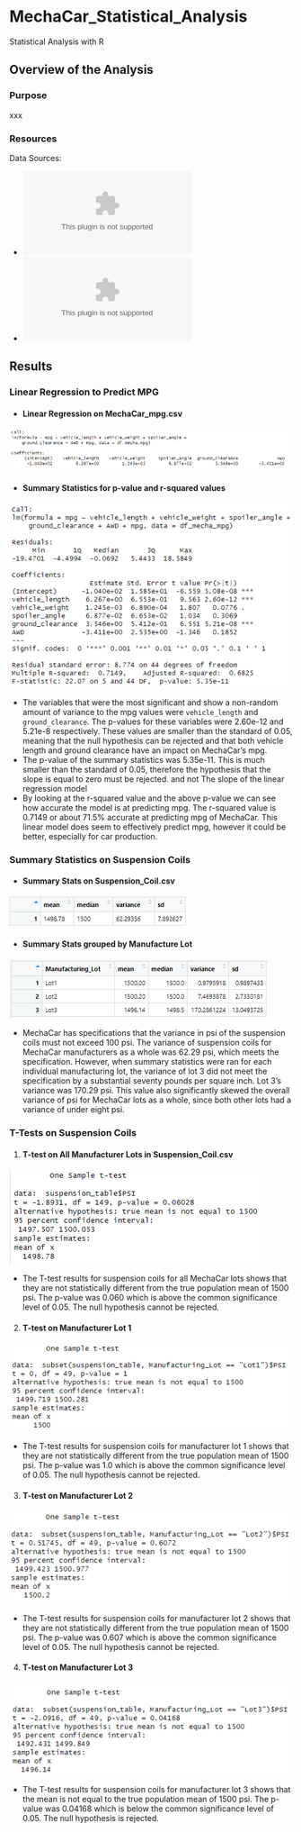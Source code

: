 # MechaCar_Statistical_Analysis
Statistical Analysis with R

## Overview of the Analysis
### Purpose

xxx

### Resources

Data Sources: 
* ![MechaCar_mpg.csv](https://github.com/NikWalker/MechaCar_Statistical_Analysis/blob/547bc15c61f8afe97ac3959389f154641d01c2f0/Starter_Code/MechaCar_mpg.csv)    
* ![Suspension_Coil.csv](https://github.com/NikWalker/MechaCar_Statistical_Analysis/blob/547bc15c61f8afe97ac3959389f154641d01c2f0/Starter_Code/Suspension_Coil.csv)

## Results

### Linear Regression to Predict MPG



* #### Linear Regression on MechaCar_mpg.csv
![linear regression of mpg](Starter_Code/png/mpg_linear_regression.png)




* #### Summary Statistics for p-value and r-squared values
![mpg summary statistics](Starter_Code/png/mpg_summary_stats.png)


* The variables that were the most significant and show a non-random amount of variance to the mpg values were `vehicle_length` and `ground_clearance`. The p-values for these variables were 2.60e-12 and 5.21e-8 respectively. These values are smaller than the standard of 0.05, meaning that the null hypothesis can be rejected and that both vehicle length and ground clearance have an impact on MechaCar’s mpg. 
* The p-value of the summary statistics was 5.35e-11. This is much smaller than the standard of 0.05, therefore the hypothesis that the slope is equal to zero must be rejected.  and not The slope of the linear regression model 
* By looking at the r-squared value and the above p-value we can see how accurate the model is at predicting mpg. The r-squared value is 0.7149 or about 71.5% accurate at predicting mpg of MechaCar. This linear model does seem to effectively predict mpg, however it could be better, especially for car production. 



### Summary Statistics on Suspension Coils 



* #### Summary Stats on Suspension_Coil.csv
![psi summary](Starter_Code/png/psi_summary.png)




* #### Summary Stats grouped by Manufacture Lot
![psi summary by lot](https://github.com/NikWalker/MechaCar_Statistical_Analysis/blob/56fe6264602e0d5b766c3087d8076fdfa6701929/Starter_Code/png/summary_%20by_manufacturing_lot.png)


* MechaCar has specifications that the variance in psi of the suspension coils must not exceed 100 psi.  The variance of suspension coils for MechaCar manufacturers as a whole was 62.29 psi, which meets the specification. However, when summary statistics were ran for each individual manufacturing lot, the variance of lot 3 did not meet the specification by a substantial seventy pounds per square inch. Lot 3’s variance was 170.29 psi. This value also significantly skewed the overall variance of psi for MechaCar lots as a whole, since both other lots had a variance of under eight psi.


### T-Tests on Suspension Coils 



1. #### T-test on All Manufacturer Lots in Suspension_Coil.csv
![cluster_undersampling_accuracy](Starter_Code/png/all_lot_ttest.png)


* The T-test results for suspension coils for all MechaCar lots shows that they are not statistically different from the true population mean of 1500 psi. The p-value was 0.060 which is above the common significance level of 0.05. The null hypothesis cannot be rejected.



2. #### T-test on Manufacturer Lot 1
![lot one t test](Starter_Code/png/lot1_ttest.png)


* The T-test results for suspension coils for manufacturer lot 1 shows that they are not statistically different from the true population mean of 1500 psi. The p-value was 1.0 which is above the common significance level of 0.05. The null hypothesis cannot be rejected.



3. #### T-test on Manufacturer Lot 2
![lot two t test](Starter_Code/png/lot2_ttest.png)


* The T-test results for suspension coils for manufacturer lot 2 shows that they are not statistically different from the true population mean of 1500 psi. The p-value was 0.607 which is above the common significance level of 0.05. The null hypothesis cannot be rejected.



4. #### T-test on Manufacturer Lot 3
![lot three t test](Starter_Code/png/lot3_ttest.png)


* The T-test results for suspension coils for manufacturer lot 3 shows that the mean is not equal to the true population mean of 1500 psi. The p-value was 0.04168 which is below the common significance level of 0.05. The null hypothesis is rejected.
